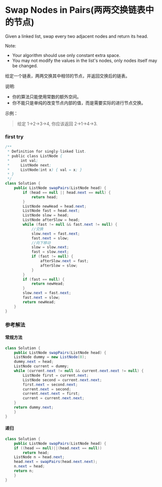 # Swap Nodes in Pairs(两两交换链表中的节点)

Given a linked list, swap every two adjacent nodes and return its head.

Note:

- Your algorithm should use only constant extra space.
- You may not modify the values in the list's nodes, only nodes itself may be changed.

给定一个链表，两两交换其中相邻的节点，并返回交换后的链表。

说明:

- 你的算法只能使用常数的额外空间。
- 你不能只是单纯的改变节点内部的值，而是需要实际的进行节点交换。

示例：
>给定 1->2->3->4, 你应该返回 2->1->4->3.


### first try


```java
/**
 * Definition for singly-linked list.
 * public class ListNode {
 *     int val;
 *     ListNode next;
 *     ListNode(int x) { val = x; }
 * }
 */
class Solution {
    public ListNode swapPairs(ListNode head) {
        if (head == null || head.next == null) {
            return head;
        }
        ListNode newHead = head.next;
        ListNode fast = head.next;
        ListNode slow = head;
        ListNode afterSlow = head;
        while (fast != null && fast.next != null) {
            //交换
            slow.next = fast.next;
            fast.next = slow;
            //向下移动
            slow = slow.next;
            fast = slow.next;
            if (fast != null) {
                afterSlow.next = fast;
                afterSlow = slow;
            }
        }
        if (fast == null) {
            return newHead;
        }
        slow.next = fast.next;
        fast.next = slow;
        return newHead;
    }
}
```


### 参考解法

#### 常规方法

```java
class Solution {
    public ListNode swapPairs(ListNode head) {
    ListNode dummy = new ListNode(0);
    dummy.next = head;
    ListNode current = dummy;
    while (current.next != null && current.next.next != null) {
        ListNode first = current.next;
        ListNode second = current.next.next;
        first.next = second.next;
        current.next = second;
        current.next.next = first;
        current = current.next.next;
    }
    return dummy.next;
    }
}
```

#### 递归

```java
class Solution {
    public ListNode swapPairs(ListNode head) {
    if ((head == null)||(head.next == null))
        return head;
    ListNode n = head.next;
    head.next = swapPairs(head.next.next);
    n.next = head;
    return n;
    }
}
```
